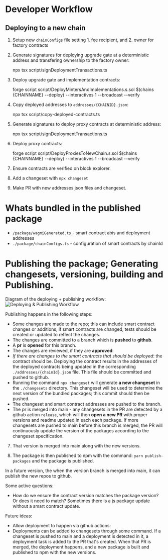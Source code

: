 # Developer Workflow

## Deploying to a new chain

1. Setup new `chainConfigs` file setting 1. fee recipient, and 2. owner for factory contracts
2. Generate signatures for deploying upgrade gate at a deterministic address and transfering ownership to the factory owner:

    npx tsx script/signDeploymentTransactions.ts

3. Deploy upgrade gate and implementation contracts:

    forge script script/DeployMintersAndImplementations.s.sol  $(chains {CHAINNAME} --deploy) --interactives 1 --broadcast --verify

4. Copy deployed addresses to `addresses/{CHAINID}.json`:

    npx tsx script/copy-deployed-contracts.ts

5. Generate signatures to deploy proxy contracts at deterministic address:

    npx tsx script/signDeploymentTransactions.ts

6. Deploy proxy contracts:

    forge script script/DeployProxiesToNewChain.s.sol  $(chains {CHAINNAME} --deploy) --interactives 1 --broadcast --verify

7. Ensure contracts are verified on block explorer.
8. Add a changeset with `npx changeset`
9. Make PR with new addresses json files and changeset.

# Whats bundled in the published package

* `/package/wagmiGenerated.ts` - smart contract abis and deployment addresses
* `./package/chainConfigs.ts` - configuration of smart contracts by chainId

# Publishing the package; Generating changesets, versioning, building and Publishing.

Diagram of the deploying + publishing workflow:
![Deploying & Publishing Workflow](uml/generated/deployment.svg)

Publishing happens in the following steps:

* Some changes are made to the repo; this can include smart contract changes or additions, if smart contracts are changed, tests should be created or updated to reflect the changes.
* The changes are committed to a branch which is **pushed** to **github**.
* A **pr** is **opened** for this branch.
* The changes are reviewed, if they are **approved**:
* *If there are changes to the smart contracts that should be deployed*: the contract should be. Deploying the contract results in the addresses of the deployed contracts being updated in the corresponding `./addresses/{chainId}.json` file. This file should be committed and pushed to github.
* Running the command `npx changeset` will generate **a new changeset** in the `./changesets` directory. This changeset will be used to determine the next version of the bundled packages; this commit should then be pushed.
* The changeset and smart contract addresses are pushed to the branch.
* The pr is merged into main - any changesets in the PR are detected by a github action `release`, which will then **open a new PR** with proper versions and readme updated in each each package.   If more changesets are pushed to main before this branch is merged, the PR will continuously update the version of the packages according to the changeset specification.

7. That version is merged into main along with the new versions.

8. The package is then published to npm with the command: `yarn publish-packages` and the package is published.

In a future version, the when the version branch is merged into main, it can publish the new repos to github.

Some active questions:

* How do we ensure the contract version matches the package version?  Or does it need to match?  Sometimes there is a js package update without a smart contract update.

Future ideas:

* Allow deployment to happen via github actions:
* Deployments can be added to changesets through some command.  If a changeset is pushed to main and a deployment is detected in it, a deployment task is added to the PR that's created.  When that PR is merged, the deployment happens, and a new package is built and published to npm with the new versions.
